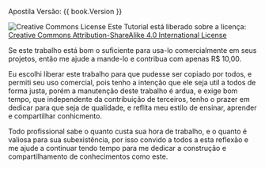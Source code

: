 Apostila Versão: {{ book.Version }}

![Creative Commons License](https://i.creativecommons.org/l/by-sa/4.0/88x31.png)
Este Tutorial está liberado sobre a licença: [Creative Commons Attribution-ShareAlike 4.0 International License](http://creativecommons.org/licenses/by-sa/4.0/)

Se este trabalho está bom o suficiente para usa-lo comercialmente em seus projetos, então me ajude a mande-lo e contribua com apenas R$ 10,00.

Eu escolhi liberar este trabalho para que pudesse ser copiado por todos, e permiti seu uso comercial, pois tenho a intenção que ele seja util a todos de forma justa, porém a manutenção deste trabalho é ardua, e exige bom tempo, que independente da contribuição de terceiros, tenho o prazer em dedicar para que seja de qualidade, e reflita meu estilo de ensinar, aprender e compartilhar conhicmento.

Todo profissional sabe o quanto custa sua hora de trabalho, e o quanto é valiosa para sua subexistência, por isso convido a todos a esta reflexão e me ajude a continuar tendo tempo para me dedicar a construção e compartilhamento de conhecimentos como este.